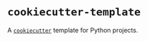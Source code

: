 # `cookiecutter-template`

A [`cookiecutter`](https://github.com/cookiecutter/cookiecutter) template for Python projects.
